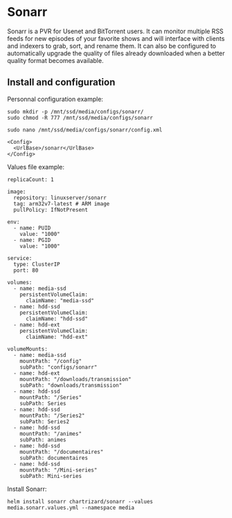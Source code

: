 # Sonarr

Sonarr is a PVR for Usenet and BitTorrent users. It can monitor multiple RSS feeds for new episodes of your favorite shows and will interface with clients and indexers to grab, sort, and rename them. It can also be configured to automatically upgrade the quality of files already downloaded when a better quality format becomes available.


## Install and configuration

Personnal configuration example:

    sudo mkdir -p /mnt/ssd/media/configs/sonarr/
    sudo chmod -R 777 /mnt/ssd/media/configs/sonarr

    sudo nano /mnt/ssd/media/configs/sonarr/config.xml

    <Config>
      <UrlBase>/sonarr</UrlBase>
    </Config>

Values file example:

    replicaCount: 1

    image:
      repository: linuxserver/sonarr
      tag: arm32v7-latest # ARM image
      pullPolicy: IfNotPresent

    env:
      - name: PUID
        value: "1000"
      - name: PGID
        value: "1000"

    service:
      type: ClusterIP
      port: 80

    volumes:
      - name: media-ssd
        persistentVolumeClaim:
          claimName: "media-ssd"
      - name: hdd-ssd
        persistentVolumeClaim:
          claimName: "hdd-ssd"
      - name: hdd-ext
        persistentVolumeClaim:
          claimName: "hdd-ext" 

    volumeMounts:
      - name: media-ssd
        mountPath: "/config"
        subPath: "configs/sonarr" 
      - name: hdd-ext
        mountPath: "/downloads/transmission"
        subPath: "downloads/transmission"
      - name: hdd-ssd
        mountPath: "/Series"
        subPath: Series
      - name: hdd-ssd
        mountPath: "/Series2"
        subPath: Series2
      - name: hdd-ssd
        mountPath: "/animes"
        subPath: animes
      - name: hdd-ssd
        mountPath: "/documentaires"
        subPath: documentaires
      - name: hdd-ssd
        mountPath: "/Mini-series"
        subPath: Mini-series
      

Install Sonarr:

    helm install sonarr chartrizard/sonarr --values media.sonarr.values.yml --namespace media











